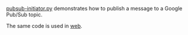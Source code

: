 [pubsub-initiator.py](./pubsub-initiator.py) demonstrates how to publish a message to a Google Pub/Sub topic. 

The same code is used in [web](../web/). 